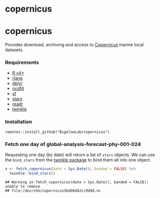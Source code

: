 copernicus
================

# copernicus

Provides download, archiving and access to
[Copernicus](https://marine.copernicus.eu/) marine local datasets.

### Requirements

  - [R v4+](https://www.r-project.org/)
  - [rlang](https://CRAN.R-project.org/package=rlang)
  - [dplyr](https://CRAN.R-project.org/package=dplyr)
  - [ncdf4](https://CRAN.R-project.org/package=ncdf4)
  - [sf](https://CRAN.R-project.org/package=sf)
  - [stars](https://CRAN.R-project.org/package=stars)
  - [readr](https://CRAN.R-project.org/package=readr)
  - [twinkle](https://github.com/BigelowLab/twinkle)

### Installation

    remotes::install_github("BigelowLab/copernicus")

### Fetch one day of global-analysis-forecast-phy-001-024

Requesting one day (by date) will return a list of `stars` objects. We
can use the `bind_stars` from the [twinkle
package](https://github.com/BigelowLab/twinkle) to bind them all into
one object.

``` r
x <- fetch_copernicus(date = Sys.Date(), banded = FALSE) %>%
  twinkle::bind_stars()
```

    ## Warning in fetch_copernicus(date = Sys.Date(), banded = FALSE): unable to remove
    ## file:/dev/shm/copernicus3bd86d42cc9d9d.nc
